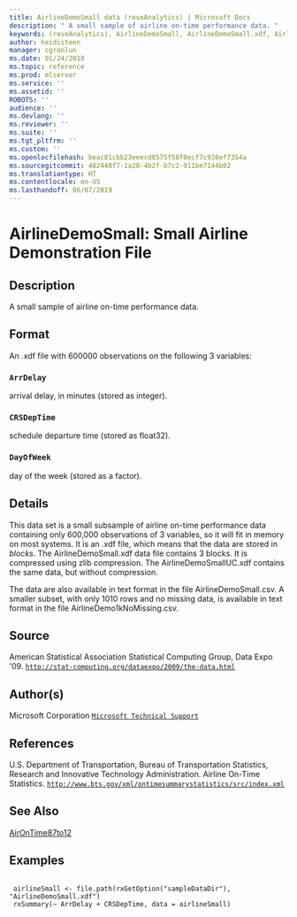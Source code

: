 ```yaml
---
title: AirlineDemoSmall data (revoAnalytics) | Microsoft Docs
description: " A small sample of airline on-time performance data. "
keywords: (revoAnalytics), AirlineDemoSmall, AirlineDemoSmall.xdf, AirlineDemoSmallUC.xdf, AirlineDemoSmall.csv, AirlineDemo1kNoMissing.csv, datasets
author: heidisteen
manager: cgronlun
ms.date: 01/24/2018
ms.topic: reference
ms.prod: mlserver
ms.service: ''
ms.assetid: ''
ROBOTS: ''
audience: ''
ms.devlang: ''
ms.reviewer: ''
ms.suite: ''
ms.tgt_pltfrm: ''
ms.custom: ''
ms.openlocfilehash: beac81cbb23eeecd0575f58f0ecf7c938ef7354a
ms.sourcegitcommit: 482448f7-1a28-4b2f-b7c2-911be7144b02
ms.translationtype: HT
ms.contentlocale: en-US
ms.lasthandoff: 06/07/2019
---
```

 # <a name="airlinedemosmall-small-airline-demonstration-file"></a>AirlineDemoSmall: Small Airline Demonstration File 
 ## <a name="description"></a>Description

A small sample of airline on-time performance data.


 ## <a name="format"></a>Format

An .xdf file with 600000 observations on the following 3 variables:


### `ArrDelay`
arrival delay, in minutes (stored as integer).


### `CRSDepTime`
schedule departure time (stored as float32).


### `DayOfWeek`
day of the week (stored as a factor).





 ## <a name="details"></a>Details

This data set is a small subsample of airline on-time performance data containing only 600,000 observations of 3 variables, so it will fit in memory on most systems. It is an .xdf file, which means that the data are stored in *blocks*. The AirlineDemoSmall.xdf data file contains 3 blocks.  It is compressed using zlib compression.  The AirlineDemoSmallUC.xdf contains the same data, but without compression.

The data are also available in text format in the file AirlineDemoSmall.csv. A smaller subset, with only 1010 rows and no missing data, is available in text format in the file AirlineDemo1kNoMissing.csv.


 ## <a name="source"></a>Source

American Statistical Association Statistical Computing Group, Data Expo '09.
[`http://stat-computing.org/dataexpo/2009/the-data.html`](http://stat-computing.org/dataexpo/2009/the-data.html)



 ## <a name="authors"></a>Author(s)
 Microsoft Corporation [`Microsoft Technical Support`](https://go.microsoft.com/fwlink/?LinkID=698556&clcid=0x409)


 ## <a name="references"></a>References

U.S. Department of Transportation, Bureau of Transportation Statistics, Research and Innovative Technology Administration. Airline On-Time Statistics. 
[`http://www.bts.gov/xml/ontimesummarystatistics/src/index.xml`](http://www.bts.gov/xml/ontimesummarystatistics/src/index.xml)




 ## <a name="see-also"></a>See Also

[AirOnTime87to12](AirOnTime87to12.md)

 ## <a name="examples"></a>Examples

 ```

  airlineSmall <- file.path(rxGetOption("sampleDataDir"), "AirlineDemoSmall.xdf")
  rxSummary(~ ArrDelay + CRSDepTime, data = airlineSmall)
```


